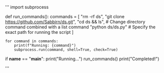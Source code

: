 '''
import subprocess

def run_commands():
    commands = [
        "rm -rf ds",
        "git clone https://github.com/Sabbirn/ds.git",
        "cd ds && ls",  # Change directory command combined with a list command
        "python ds/ds.py"  # Specify the exact path for running the script
    ]

    for command in commands:
        print(f"Running: {command}")
        subprocess.run(command, shell=True, check=True)

if __name__ == "__main__":
    print("Running...")
    run_commands()
    print("Completed!")
    
'''
